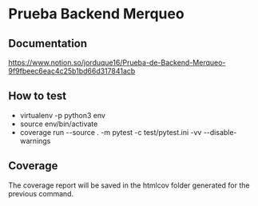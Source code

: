 # Prueba Backend Merqueo

## Documentation

https://www.notion.so/jorduque16/Prueba-de-Backend-Merqueo-9f9fbeec6eac4c25b1bd66d317841acb

## How to test
- virtualenv -p python3 env
- source env/bin/activate
- coverage run --source . -m pytest -c test/pytest.ini -vv --disable-warnings

## Coverage
The coverage report will be saved in the htmlcov folder generated for the previous command.
